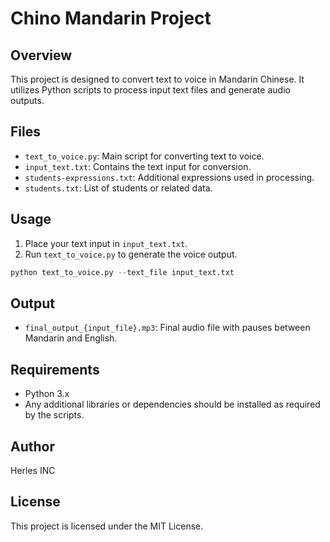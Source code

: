 # Chino Mandarin Project

## Overview
This project is designed to convert text to voice in Mandarin Chinese. It utilizes Python scripts to process input text files and generate audio outputs.

## Files
- `text_to_voice.py`: Main script for converting text to voice.
- `input_text.txt`: Contains the text input for conversion.
- `students-expressions.txt`: Additional expressions used in processing.
- `students.txt`: List of students or related data.

## Usage
1. Place your text input in `input_text.txt`.
2. Run `text_to_voice.py` to generate the voice output.

```python
python text_to_voice.py --text_file input_text.txt
```

## Output
- `final_output_{input_file}.mp3`: Final audio file with pauses between Mandarin and English.

## Requirements
- Python 3.x
- Any additional libraries or dependencies should be installed as required by the scripts.

## Author
Herles INC

## License
This project is licensed under the MIT License.
